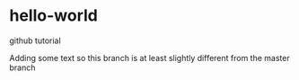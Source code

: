 # hello-world
github tutorial

Adding some text so this branch is at least slightly different from the master branch
